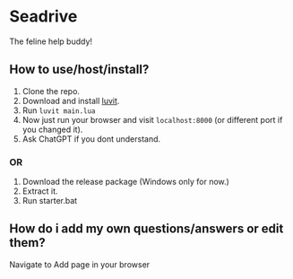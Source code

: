 # Seadrive
The feline help buddy!


## How to use/host/install?
1. Clone the repo.
2. Download and install [luvit](https://luvit.io/).
3. Run ```luvit main.lua```
4. Now just run your browser and visit ```localhost:8000``` (or different port if you changed it).
5. Ask ChatGPT if you dont understand.
### OR
1. Download the release package (Windows only for now.)
2. Extract it.
3. Run starter.bat

## How do i add my own questions/answers or edit them?
Navigate to Add page in your browser


